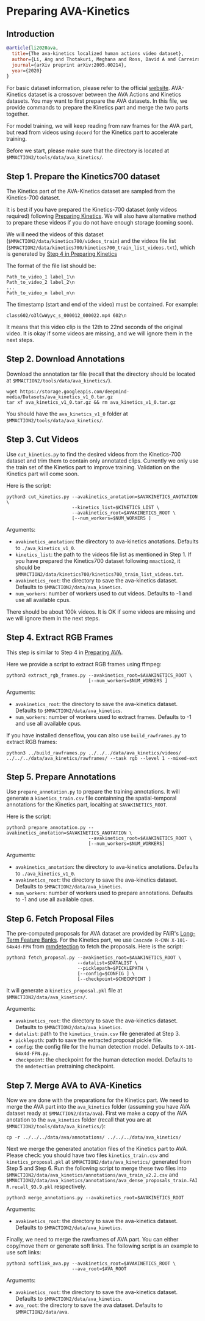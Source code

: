 # Preparing AVA-Kinetics

## Introduction

<!-- [DATASET] -->

```BibTeX
@article{li2020ava,
  title={The ava-kinetics localized human actions video dataset},
  author={Li, Ang and Thotakuri, Meghana and Ross, David A and Carreira, Jo{\~a}o and Vostrikov, Alexander and Zisserman, Andrew},
  journal={arXiv preprint arXiv:2005.00214},
  year={2020}
}
```

For basic dataset information, please refer to the official [website](https://research.google.com/ava/index.html).
AVA-Kinetics dataset is a crossover between the AVA Actions and Kinetics datasets. You may want to first prepare the AVA datasets. In this file, we provide commands to prepare the Kinetics part and merge the two parts together.

For model training, we will keep reading from raw frames for the AVA part, but read from videos using `decord` for the Kinetics part to accelerate training.

Before we start, please make sure that the directory is located at `$MMACTION2/tools/data/ava_kinetics/`.

## Step 1. Prepare the Kinetics700 dataset

The Kinetics part of the AVA-Kinetics dataset are sampled from the Kinetics-700 dataset.

It is best if you have prepared the Kinetics-700 dataset (only videos required) following
[Preparing Kinetics](https://github.com/open-mmlab/mmaction2/tree/master/tools/data/kinetics). We will also have alternative method to prepare these videos if you do not have enough storage (coming soon).

We will need the videos of this dataset (`$MMACTION2/data/kinetics700/videos_train`) and the videos file list (`$MMACTION2/data/kinetics700/kinetics700_train_list_videos.txt`), which is generated by [Step 4 in Preparing Kinetics](https://github.com/open-mmlab/mmaction2/tree/master/tools/data/kinetics#step-4-generate-file-list)

The format of the file list should be:

```
Path_to_video_1 label_1\n
Path_to_video_2 label_2\n
...
Path_to_video_n label_n\n
```

The timestamp (start and end of the video) must be contained. For example:

```
class602/o3lCwWyyc_s_000012_000022.mp4 602\n
```

It means that this video clip is the 12th to 22nd seconds of the original video. It is okay if some videos are missing, and we will ignore them in the next steps.

## Step 2. Download Annotations

Download the annotation tar file (recall that the directory should be located at `$MMACTION2/tools/data/ava_kinetics/`).

```shell
wget https://storage.googleapis.com/deepmind-media/Datasets/ava_kinetics_v1_0.tar.gz
tar xf ava_kinetics_v1_0.tar.gz && rm ava_kinetics_v1_0.tar.gz
```

You should have the `ava_kinetics_v1_0` folder at `$MMACTION2/tools/data/ava_kinetics/`.

## Step 3. Cut Videos

Use `cut_kinetics.py` to find the desired videos from the Kinetics-700 dataset and trim them to contain only annotated clips. Currently we only use the train set of the Kinetics part to improve training. Validation on the Kinetics part will come soon.

Here is the script:

```shell
python3 cut_kinetics.py --avakinetics_anotation=$AVAKINETICS_ANOTATION \
                        --kinetics_list=$KINETICS_LIST \
                        --avakinetics_root=$AVAKINETICS_ROOT \
                        [--num_workers=$NUM_WORKERS ]
```

Arguments:

- `avakinetics_anotation`: the directory to ava-kinetics anotations. Defaults to `./ava_kinetics_v1_0`.
- `kinetics_list`: the path to the videos file list as mentioned in Step 1. If you have prepared the Kinetics700 dataset following `mmaction2`, it should be `$MMACTION2/data/kinetics700/kinetics700_train_list_videos.txt`.
- `avakinetics_root`: the directory to save the ava-kinetics dataset. Defaults to `$MMACTION2/data/ava_kinetics`.
- `num_workers`: number of workers used to cut videos. Defaults to -1 and use all available cpus.

There should be about 100k videos. It is OK if some videos are missing and we will ignore them in the next steps.

## Step 4. Extract RGB Frames

This step is similar to Step 4 in [Preparing AVA](https://github.com/open-mmlab/mmaction2/tree/main/tools/data/ava#step-4-extract-rgb-and-flow).

Here we provide a script to extract RGB frames using ffmpeg:

```shell
python3 extract_rgb_frames.py --avakinetics_root=$AVAKINETICS_ROOT \
                              [--num_workers=$NUM_WORKERS ]
```

Arguments:

- `avakinetics_root`: the directory to save the ava-kinetics dataset. Defaults to `$MMACTION2/data/ava_kinetics`.
- `num_workers`: number of workers used to extract frames. Defaults to -1 and use all available cpus.

If you have installed denseflow, you can also use `build_rawframes.py` to extract RGB frames:

```shell
python3 ../build_rawframes.py ../../../data/ava_kinetics/videos/ ../../../data/ava_kinetics/rawframes/ --task rgb --level 1 --mixed-ext
```

## Step 5. Prepare Annotations

Use `prepare_annotation.py` to prepare the training annotations. It will generate a `kinetics_train.csv` file containning the spatial-temporal annotations for the Kinetics part, localting at `$AVAKINETICS_ROOT`.

Here is the script:

```shell
python3 prepare_annotation.py --avakinetics_anotation=$AVAKINETICS_ANOTATION \
                              --avakinetics_root=$AVAKINETICS_ROOT \
                              [--num_workers=$NUM_WORKERS]
```

Arguments:

- `avakinetics_anotation`: the directory to ava-kinetics anotations. Defaults to `./ava_kinetics_v1_0`.
- `avakinetics_root`: the directory to save the ava-kinetics dataset. Defaults to `$MMACTION2/data/ava_kinetics`.
- `num_workers`: number of workers used to prepare annotations. Defaults to -1 and use all available cpus.

## Step 6. Fetch Proposal Files

The pre-computed proposals for AVA dataset are provided by FAIR's [Long-Term Feature Banks](https://github.com/facebookresearch/video-long-term-feature-banks). For the Kinetics part, we use `Cascade R-CNN X-101-64x4d-FPN` from [mmdetection](https://download.openmmlab.com/mmdetection/v2.0/cascade_rcnn/cascade_rcnn_x101_64x4d_fpn_1x_coco/cascade_rcnn_x101_64x4d_fpn_1x_coco_20200515_075702-43ce6a30.pth) to fetch the proposals. Here is the script:

```shell
python3 fetch_proposal.py --avakinetics_root=$AVAKINETICS_ROOT \
                          --datalist=$DATALIST \
                          --picklepath=$PICKLEPATH \
                          [--config=$CONFIG ] \
                          [--checkpoint=$CHECKPOINT ]

```

It  will generate a `kinetics_proposal.pkl` file at `$MMACTION2/data/ava_kinetics/`.

Arguments:

- `avakinetics_root`: the directory to save the ava-kinetics dataset. Defaults to `$MMACTION2/data/ava_kinetics`.
- `datalist`: path to the `kinetics_train.csv` file generated at Step 3.
- `picklepath`: path to save the extracted proposal pickle file.
- `config`: the config file for the human detection model. Defaults to `X-101-64x4d-FPN.py`.
- `checkpoint`: the checkpoint for the human detection model. Defaults to the `mmdetection` pretraining checkpoint.

## Step 7. Merge AVA to AVA-Kinetics

Now we are done with the preparations for the Kinetics part. We need to merge the AVA part into the `ava_kinetics` folder (assuming you have AVA dataset ready at `$MMACTION2/data/ava`). First we make a copy of the AVA anotation to the `ava_kinetics` folder (recall that you are at `$MMACTION2/tools/data/ava_kinetics/`):

```shell
cp -r ../../../data/ava/annotations/ ../../../data/ava_kinetics/
```

Next we merge the generated anotation files of the Kinetics part to AVA. Please check: you should have two files `kinetics_train.csv` and `kinetics_proposal.pkl` at `$MMACTION2/data/ava_kinetics/` generated from Step 5 and Step 6. Run the following script to merge these two files into `$MMACTION2/data/ava_kinetics/annotations/ava_train_v2.2.csv` and `$MMACTION2/data/ava_kinetics/annotations/ava_dense_proposals_train.FAIR.recall_93.9.pkl` respectively.

```shell
python3 merge_annotations.py --avakinetics_root=$AVAKINETICS_ROOT
```

Arguments:

- `avakinetics_root`: the directory to save the ava-kinetics dataset. Defaults to `$MMACTION2/data/ava_kinetics`.

Finally, we need to merge the rawframes of AVA part. You can either copy/move them or generate soft links. The following script is an example to use soft links:

```shell
python3 softlink_ava.py --avakinetics_root=$AVAKINETICS_ROOT \
                        --ava_root=$AVA_ROOT
```

Arguments:

- `avakinetics_root`: the directory to save the ava-kinetics dataset. Defaults to `$MMACTION2/data/ava_kinetics`.
- `ava_root`: the directory to save the ava dataset. Defaults to `$MMACTION2/data/ava`.

